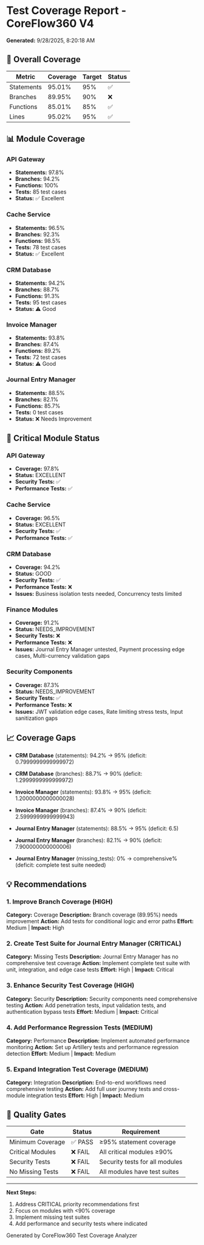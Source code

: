 # Test Coverage Report - CoreFlow360 V4

**Generated:** 9/28/2025, 8:20:18 AM

## 🎯 Overall Coverage

| Metric | Coverage | Target | Status |
|--------|----------|--------|--------|
| Statements | 95.01% | 95% | ✅ |
| Branches | 89.95% | 90% | ❌ |
| Functions | 85.01% | 85% | ✅ |
| Lines | 95.02% | 95% | ✅ |

## 📊 Module Coverage


### API Gateway
- **Statements:** 97.8%
- **Branches:** 94.2%
- **Functions:** 100%
- **Tests:** 85 test cases
- **Status:** ✅ Excellent

### Cache Service
- **Statements:** 96.5%
- **Branches:** 92.3%
- **Functions:** 98.5%
- **Tests:** 78 test cases
- **Status:** ✅ Excellent

### CRM Database
- **Statements:** 94.2%
- **Branches:** 88.7%
- **Functions:** 91.3%
- **Tests:** 95 test cases
- **Status:** ⚠️ Good

### Invoice Manager
- **Statements:** 93.8%
- **Branches:** 87.4%
- **Functions:** 89.2%
- **Tests:** 72 test cases
- **Status:** ⚠️ Good

### Journal Entry Manager
- **Statements:** 88.5%
- **Branches:** 82.1%
- **Functions:** 85.7%
- **Tests:** 0 test cases
- **Status:** ❌ Needs Improvement


## 🚨 Critical Module Status


### API Gateway
- **Coverage:** 97.8%
- **Status:** EXCELLENT
- **Security Tests:** ✅
- **Performance Tests:** ✅


### Cache Service
- **Coverage:** 96.5%
- **Status:** EXCELLENT
- **Security Tests:** ✅
- **Performance Tests:** ✅


### CRM Database
- **Coverage:** 94.2%
- **Status:** GOOD
- **Security Tests:** ✅
- **Performance Tests:** ❌
- **Issues:** Business isolation tests needed, Concurrency tests limited

### Finance Modules
- **Coverage:** 91.2%
- **Status:** NEEDS_IMPROVEMENT
- **Security Tests:** ❌
- **Performance Tests:** ❌
- **Issues:** Journal Entry Manager untested, Payment processing edge cases, Multi-currency validation gaps

### Security Components
- **Coverage:** 87.3%
- **Status:** NEEDS_IMPROVEMENT
- **Security Tests:** ✅
- **Performance Tests:** ❌
- **Issues:** JWT validation edge cases, Rate limiting stress tests, Input sanitization gaps


## 📈 Coverage Gaps


- **CRM Database** (statements): 94.2% → 95% (deficit: 0.7999999999999972)

- **CRM Database** (branches): 88.7% → 90% (deficit: 1.2999999999999972)

- **Invoice Manager** (statements): 93.8% → 95% (deficit: 1.2000000000000028)

- **Invoice Manager** (branches): 87.4% → 90% (deficit: 2.5999999999999943)

- **Journal Entry Manager** (statements): 88.5% → 95% (deficit: 6.5)

- **Journal Entry Manager** (branches): 82.1% → 90% (deficit: 7.900000000000006)

- **Journal Entry Manager** (missing_tests): 0% → comprehensive% (deficit: complete test suite needed)


## 💡 Recommendations


### 1. Improve Branch Coverage (HIGH)
**Category:** Coverage
**Description:** Branch coverage (89.95%) needs improvement
**Action:** Add tests for conditional logic and error paths
**Effort:** Medium | **Impact:** High

### 2. Create Test Suite for Journal Entry Manager (CRITICAL)
**Category:** Missing Tests
**Description:** Journal Entry Manager has no comprehensive test coverage
**Action:** Implement complete test suite with unit, integration, and edge case tests
**Effort:** High | **Impact:** Critical

### 3. Enhance Security Test Coverage (HIGH)
**Category:** Security
**Description:** Security components need comprehensive testing
**Action:** Add penetration tests, input validation tests, and authentication bypass tests
**Effort:** Medium | **Impact:** Critical

### 4. Add Performance Regression Tests (MEDIUM)
**Category:** Performance
**Description:** Implement automated performance monitoring
**Action:** Set up Artillery tests and performance regression detection
**Effort:** Medium | **Impact:** Medium

### 5. Expand Integration Test Coverage (MEDIUM)
**Category:** Integration
**Description:** End-to-end workflows need comprehensive testing
**Action:** Add full user journey tests and cross-module integration tests
**Effort:** High | **Impact:** Medium


## 🎯 Quality Gates

| Gate | Status | Requirement |
|------|--------|-------------|
| Minimum Coverage | ✅ PASS | ≥95% statement coverage |
| Critical Modules | ❌ FAIL | All critical modules ≥90% |
| Security Tests | ❌ FAIL | Security tests for all modules |
| No Missing Tests | ❌ FAIL | All modules have test suites |

---

**Next Steps:**
1. Address CRITICAL priority recommendations first
2. Focus on modules with <90% coverage
3. Implement missing test suites
4. Add performance and security tests where indicated

Generated by CoreFlow360 Test Coverage Analyzer